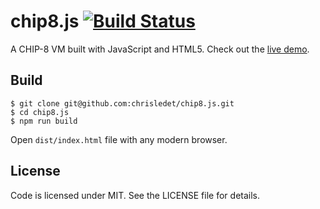 # chip8.js [![Build Status](https://travis-ci.org/chrisledet/chip8.js.svg)](https://travis-ci.org/chrisledet/chip8.js)

A CHIP-8 VM built with JavaScript and HTML5. Check out the [live demo](https://chrisledet.com/projects/chip8.js).

## Build

```shell
$ git clone git@github.com:chrisledet/chip8.js.git
$ cd chip8.js
$ npm run build
```

Open `dist/index.html` file with any modern browser.

## License

Code is licensed under MIT. See the LICENSE file for details.
